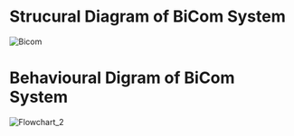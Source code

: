 # Strucural Diagram of BiCom System
![Bicom](https://user-images.githubusercontent.com/42490038/158003306-aa83e0cc-7d00-495a-852d-70a8d7cb11ae.png)

# Behavioural Digram of BiCom System
![Flowchart_2](https://user-images.githubusercontent.com/42490038/158003332-f7d386ca-c32d-473e-84d0-f35fd5a80f1c.png)
